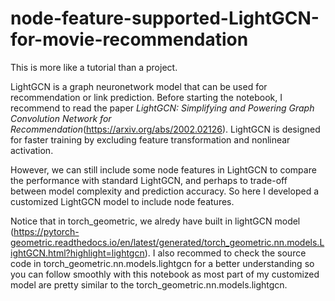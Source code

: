 # node-feature-supported-LightGCN-for-movie-recommendation


This is more like a tutorial than a project. 

LightGCN is a graph neuronetwork model that can be used for recommendation or link prediction. Before starting the notebook, I recommend to read the paper *LightGCN: Simplifying and Powering Graph Convolution Network for Recommendation*(https://arxiv.org/abs/2002.02126). LightGCN is designed for faster training by excluding feature transformation and nonlinear activation.

However, we can still include some node features in LightGCN to compare the performance with standard LightGCN, and perhaps to trade-off between model complexity and prediction accuracy. So here I developed a customized LightGCN model to include node features. 

Notice that in torch_geometric, we alredy have built in lightGCN model (https://pytorch-geometric.readthedocs.io/en/latest/generated/torch_geometric.nn.models.LightGCN.html?highlight=lightgcn). I also recommed to check the source code in torch_geometric.nn.models.lightgcn for a better understanding so you can follow smoothly with this notebook as most part of my customized model are pretty similar to the torch_geometric.nn.models.lightgcn.
